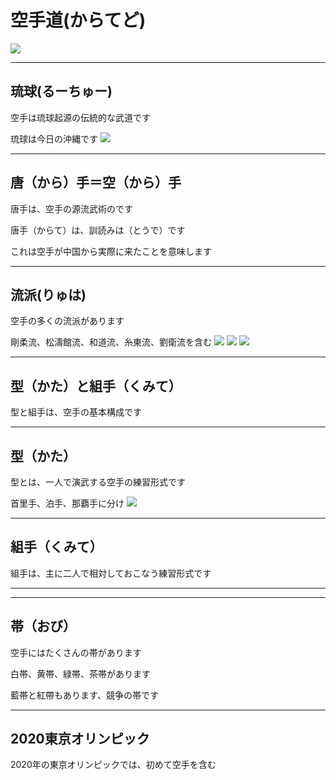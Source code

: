 # 空手道(からてど)

<img src="https://res.cloudinary.com/display97/image/upload/q_auto,fl_lossy,f_auto/v1362515922/25059.png">

---

## 琉球(るーちゅー)

空手は琉球起源の伝統的な武道です

琉球は今日の沖縄です
<img src="https://cdn2.ettoday.net/images/1399/d1399191.jpg">

---
## 唐（から）手＝空（から）手

唐手は、空手の源流武術のです

唐手（からて）は、訓読みは（とうで）です

これは空手が中国から実際に来たことを意味します

---
## 流派(りゅは)

空手の多くの流派があります

剛柔流、松濤館流、和道流、糸東流、劉衛流を含む
<img src="https://5.share.photo.xuite.net/gt_professional/1503be8/9844710/437375746_m.jpg">
<img src="https://encrypted-tbn0.gstatic.com/images?q=tbn:ANd9GcQ2FBnepaTxPBpgM7ToQSahrq7Hgb77XN4Y9Cv9TMmCEKSbSlUx">
<img src="https://5.share.photo.xuite.net/gt_professional/1503b6b/9844710/437382021_m.jpg">

---
## 型（かた）と組手（くみて）

型と組手は、空手の基本構成です

---
## 型（かた）

型とは、一人で演武する空手の練習形式です

首里手、泊手、那覇手に分け
<img src="http://the-martial-way.com/wp-content/uploads/2015/03/IFK-Kyokushin.jpg">

---
## 組手（くみて）
組手は、主に二人で相対しておこなう練習形式です
<img src="">

---

---
## 帯（おび）

空手にはたくさんの帯があります

白帯、黄帯、緑帯、茶帯があります

藍帯と紅帶もあります、競争の帯です

---
## 2020東京オリンピック

2020年の東京オリンピックでは、初めて空手を含む



